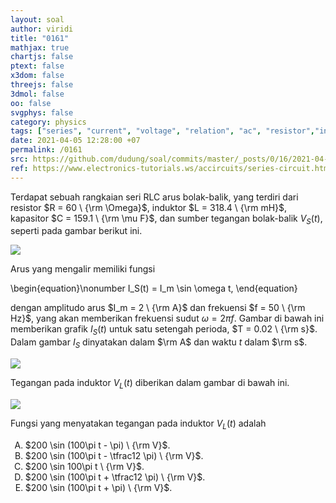 ```yaml
---
layout: soal
author: viridi
title: "0161"
mathjax: true
chartjs: false
ptext: false
x3dom: false
threejs: false
3dmol: false
oo: false
svgphys: false
category: physics
tags: ["series", "current", "voltage", "relation", "ac", "resistor","inductor", "capacitor", "impedance", "reactance", "resistance", "fi1202", "2020-1"]
date: 2021-04-05 12:28:00 +07
permalink: /0161
src: https://github.com/dudung/soal/commits/master/_posts/0/16/2021-04-05-ac-circuit-rlc-voltage-inductor.md
ref: https://www.electronics-tutorials.ws/accircuits/series-circuit.html
---
```

Terdapat sebuah rangkaian seri RLC arus bolak-balik, yang terdiri dari resistor $R = 60 \ {\rm \Omega}$, induktor $L = 318.4 \ {\rm mH}$, kapasitor $C = 159.1 \ {\rm \mu F}$, dan sumber tegangan bolak-balik $V_S(t)$, seperti pada gambar berikut ini.

![]({{site.baseurl}}/assets/img/0/16/0160.png)

Arus yang mengalir memiliki fungsi

\begin{equation}\nonumber
I_S(t) = I_m \sin \omega t,
\end{equation}

dengan amplitudo arus $I_m = 2 \ {\rm A}$ dan frekuensi $f = 50 \ {\rm Hz}$, yang akan memberikan frekuensi sudut $\omega = 2 \pi f$. Gambar di bawah ini memberikan grafik $I_S(t)$ untuk satu setengah perioda, $T = 0.02 \ {\rm s}$. Dalam gambar $I_S$ dinyatakan dalam $\rm A$ dan waktu $t$ dalam $\rm s$.

![]({{site.baseurl}}/assets/img/0/16/0160a.png)

Tegangan pada induktor $V_L(t)$ diberikan dalam gambar di bawah ini.

![]({{site.baseurl}}/assets/img/0/16/0161.png)

Fungsi yang menyatakan tegangan pada induktor $V_L(t)$ adalah

<ol type="A">
<li>$200 \sin (100\pi t - \pi) \ {\rm V}$.
<li>$200 \sin (100\pi t - \tfrac12 \pi) \ {\rm V}$.
<li>$200 \sin 100\pi t \ {\rm V}$.
<li>$200 \sin (100\pi t + \tfrac12 \pi) \ {\rm V}$.
<li>$200 \sin (100\pi t + \pi) \ {\rm V}$.
